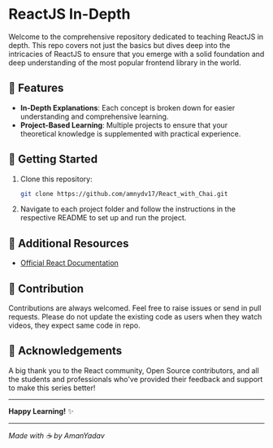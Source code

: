 # ReactJS In-Depth

Welcome to the comprehensive repository dedicated to teaching ReactJS in depth. This repo covers not just the basics but dives deep into the intricacies of ReactJS to ensure that you emerge with a solid foundation and deep understanding of the most popular frontend library in the world.

## 🌟 Features

- **In-Depth Explanations**: Each concept is broken down for easier understanding and comprehensive learning.
- **Project-Based Learning**: Multiple projects to ensure that your theoretical knowledge is supplemented with practical experience.


## 🚀 Getting Started

1. Clone this repository:
   ```bash
   git clone https://github.com/amnydv17/React_with_Chai.git
   ```

2. Navigate to each project folder and follow the instructions in the respective README to set up and run the project.


## 📖 Additional Resources

- [Official React Documentation](https://reactjs.org/docs/getting-started.html)

## 💼 Contribution

Contributions are always welcomed. Feel free to raise issues or send in pull requests. Please do not update the existing code as users when they watch videos, they expect same code in repo.


## 🙏 Acknowledgements

A big thank you to the React community, Open Source contributors, and all the students and professionals who've provided their feedback and support to make this series better!

---

**Happy Learning!** ✨

---

_Made with ☕️ by AmanYadav_
